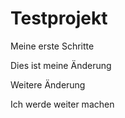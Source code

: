 # Testprojekt
Meine erste Schritte

Dies ist meine Änderung

Weitere Änderung


Ich werde weiter machen